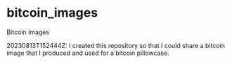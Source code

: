 # bitcoin_images
Bitcoin images

20230813T152444Z: I created this repository so that I could share a bitcoin image that I produced and used for a bitcoin pillowcase.
